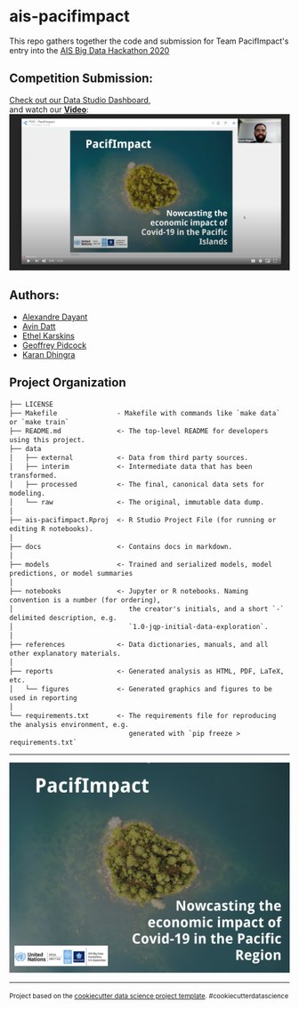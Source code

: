 ais-pacifimpact
==============================

This repo gathers together the code and submission for Team PacifImpact's entry into the [AIS Big Data Hackathon 2020](https://unstats.un.org/bigdata/events/2020/ais-hackathon/) 


Competition Submission:
------------

[Check out our Data Studio Dashboard](https://datastudio.google.com/u/0/reporting/2f059d44-9eca-4e95-8237-62c38c2f8c0f/page/EnveB), <br>
and watch our **[Video](https://youtu.be/vt5fpE0bzSY)**:
[![Watch the video](./references/Video.png)](https://drive.google.com/file/d/1IVm_DjHVuQck7HaY3Zm4HmpwV-_xv4jI/view)

Authors:
------------
- [Alexandre Dayant](https://www.linkedin.com/in/alexandre-dayant-870a7a68/)
- [Avin Datt](https://www.linkedin.com/in/avin-datt/)
- [Ethel Karskins](https://www.linkedin.com/in/ethelkarskens/)
- [Geoffrey Pidcock](https://www.linkedin.com/in/geoffreypidcock/)
- [Karan Dhingra](https://www.linkedin.com/in/k-dhingra/)

Project Organization
------------

    ├── LICENSE
    ├── Makefile               - Makefile with commands like `make data` or `make train`
    ├── README.md              <- The top-level README for developers using this project.
    ├── data
    │   ├── external           <- Data from third party sources.
    │   ├── interim            <- Intermediate data that has been transformed.
    │   ├── processed          <- The final, canonical data sets for modeling.
    │   └── raw                <- The original, immutable data dump.
    │
    ├── ais-pacifimpact.Rproj  <- R Studio Project File (for running or editing R notebooks). 
    │    
    ├── docs                   <- Contains docs in markdown. 
    │
    ├── models                 <- Trained and serialized models, model predictions, or model summaries
    │
    ├── notebooks              <- Jupyter or R notebooks. Naming convention is a number (for ordering),
    │                             the creator's initials, and a short `-` delimited description, e.g.
    │                             `1.0-jqp-initial-data-exploration`.
    │
    ├── references             <- Data dictionaries, manuals, and all other explanatory materials.
    │
    ├── reports                <- Generated analysis as HTML, PDF, LaTeX, etc.
    │   └── figures            <- Generated graphics and figures to be used in reporting
    │
    └── requirements.txt       <- The requirements file for reproducing the analysis environment, e.g.
                                  generated with `pip freeze > requirements.txt`
     

------------

![pacifimpact](./references/PacifImpact.png)

--------

<p><small>Project based on the <a target="_blank" href="https://drivendata.github.io/cookiecutter-data-science/">cookiecutter data science project template</a>. #cookiecutterdatascience</small></p>
